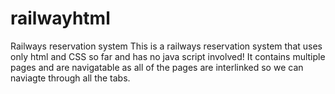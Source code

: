 # railwayhtml
Railways reservation system
This is a railways reservation system that uses only html and CSS so far and has no java script involved!
It contains multiple pages and are navigatable as all of the pages are interlinked so we can naviagte through all the tabs.
